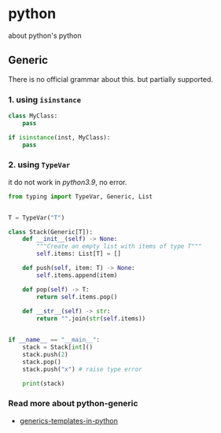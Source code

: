 # python

about python's python

## Generic

There is no official grammar about this. but partially supported.

### 1. using `isinstance`

```python
class MyClass:
    pass

if isinstance(inst, MyClass):
    pass
```

### 2. using `TypeVar`

it do not work in *python3.9*, no error.

```python
from typing import TypeVar, Generic, List


T = TypeVar("T")

class Stack(Generic[T]):
    def __init__(self) -> None:
        """Create an empty list with items of type T"""
        self.items: List[T] = []

    def push(self, item: T) -> None:
        self.items.append(item)

    def pop(self) -> T:
        return self.items.pop()
    
    def __str__(self) -> str:
        return "".join(str(self.items))


if __name__ == "__main__":
    stack = Stack[int]()
    stack.push(2)
    stack.pop()
    stack.push("x") # raise type error

    print(stack)
```

### Read more about python-generic

- [generics-templates-in-python](https://stackoverflow.com/questions/6725868/generics-templates-in-python)